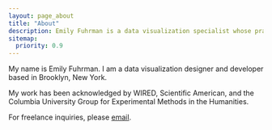 ```yaml
---
layout: page_about
title: "About"
description: Emily Fuhrman is a data visualization specialist whose practice lies at the intersection of experimental information design and aesthetic minimalism.
sitemap:
  priority: 0.9
---
```

My name is Emily Fuhrman. I am a data visualization designer and developer based in Brooklyn, New York. 

My work has been acknowledged by WIRED, Scientific American, and the Columbia University Group for Experimental Methods in the Humanities.

For freelance inquiries, please [email](mailto:emily.c.fuhrman@gmail.com). 